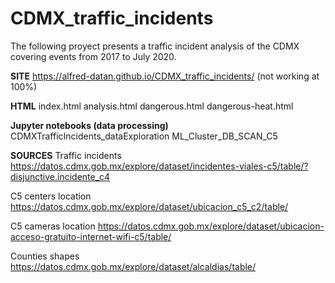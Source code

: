 # CDMX_traffic_incidents
The following proyect presents a traffic incident analysis of the CDMX covering events from 2017 to July 2020.

__SITE__
https://alfred-datan.github.io/CDMX_traffic_incidents/ (not working at 100%)

__HTML__
index.html
analysis.html
dangerous.html
dangerous-heat.html

__Jupyter notebooks (data processing)__
CDMXTrafficIncidents_dataExploration
ML_Cluster_DB_SCAN_C5

__SOURCES__
Traffic incidents
https://datos.cdmx.gob.mx/explore/dataset/incidentes-viales-c5/table/?disjunctive.incidente_c4

C5 centers location
https://datos.cdmx.gob.mx/explore/dataset/ubicacion_c5_c2/table/

C5 cameras location
https://datos.cdmx.gob.mx/explore/dataset/ubicacion-acceso-gratuito-internet-wifi-c5/table/

Counties shapes
https://datos.cdmx.gob.mx/explore/dataset/alcaldias/table/

